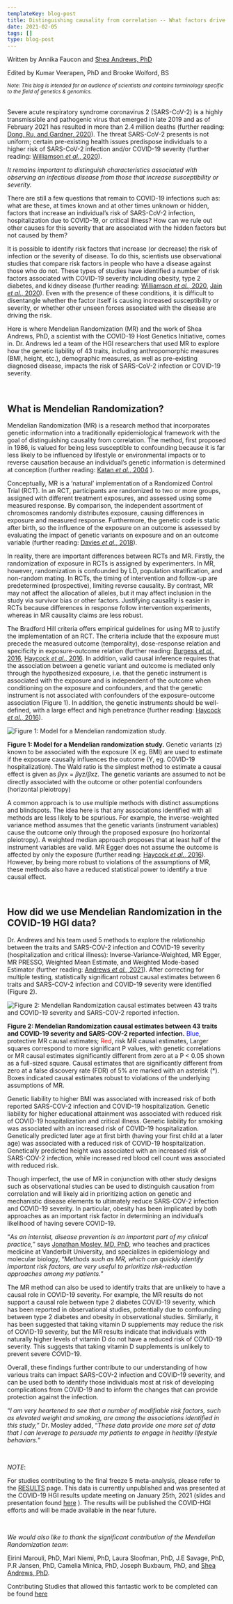 ```yaml
---
templateKey: blog-post
title: Distinguishing causality from correlation -- What factors drive SARS-CoV-2 infection and Covid-19 Severity?
date: 2021-02-05
tags: []
type: blog-post
---
```

Written by Annika Faucon and [Shea Andrews, PhD](mailto:shea.andrews@mssm.edu)

Edited by Kumar Veerapen, PhD and Brooke Wolford, BS

<small>
<em>
Note: This blog is intended for an audience of scientists and contains terminology specific to the field of genetics & genomics.
</em>
</small>
<br/>
<br/>

Severe acute respiratory syndrome coronavirus 2 (SARS-CoV-2) is a highly transmissible and pathogenic virus that emerged in late 2019 and as of February 2021 has resulted in more than 2.4 million deaths (further reading: [Dong, Ru, and Gardner, 2020](https://www.thelancet.com/journals/laninf/article/PIIS1473-3099(20)30120-1/fulltext)). The threat SARS-CoV-2 presents is not uniform; certain pre-existing health issues predispose individuals to a higher risk of SARS-CoV-2 infection and/or COVID-19 severity (further reading: [Williamson _et al._, 2020](https://www.nature.com/articles/s41586-020-2521-4)).

_It remains important to distinguish characteristics associated with observing an infectious disease from those that increase susceptibility or severity._  

There are still a few questions that remain to COVID-19 infections such as: what are these, at times known and at other times unknown or hidden, factors that increase an individual’s risk of SARS-CoV-2 infection, hospitalization due to COVID-19, or critical illness? How can we rule out other causes for this severity that are associated with the hidden factors but not caused by them?

It is possible to identify risk factors that increase (or decrease) the risk of infection or the severity of disease. To do this, scientists use observational studies that compare risk factors in people who have a disease against those who do not. These types of studies have identified a number of risk factors associated with COVID-19 severity including obesity, type 2 diabetes, and kidney disease (further reading: [Williamson _et al._, 2020](https://www.nature.com/articles/s41586-020-2521-4), [Jain _et al._, 2020](https://www.ncbi.nlm.nih.gov/pmc/articles/PMC7246302/)). Even with the presence of these conditions, it is difficult to disentangle whether the factor itself is causing increased susceptibility or severity, or whether other unseen forces associated with the disease are driving the risk. 


Here is where Mendelian Randomization (MR) and the work of Shea Andrews, PhD, a scientist with the COVID-19 Host Genetics Initiative, comes in. Dr. Andrews led a team of the HGI researchers that used MR to explore how the genetic liability of 43 traits, including anthropomorphic measures (BMI, height, etc.), demographic measures, as well as pre-existing diagnosed disease, impacts the risk of SARS-CoV-2 infection or COVID-19 severity.

<br/>

## What is Mendelian Randomization?

Mendelian Randomization (MR) is a research method that incorporates genetic information into a traditionally epidemiological framework with the goal of distinguishing causality from correlation. The method, first proposed in 1986, is valued for being less susceptible to confounding because it is far less likely to be influenced by lifestyle or environmental impacts or to reverse causation because an individual’s genetic information is determined at conception (further reading: [Katan _et al._, 2004](https://academic.oup.com/ije/article/33/1/9/668268) ).

Conceptually, MR is a ‘natural’ implementation of a Randomized Control Trial (RCT). In an RCT, participants are randomized to two or more groups, assigned with different treatment exposures, and assessed using some measured response. By comparison, the independent assortment of chromosomes randomly distributes exposure, causing differences in exposure and measured response. Furthermore, the genetic code is static after birth, so the influence of the exposure on an outcome is assessed by evaluating the impact of genetic variants on exposure and on an outcome variable (further reading: [Davies _et al._, 2018](https://doi.org/10.1136/bmj.k601)).


In reality, there are important differences between RCTs and MR. Firstly, the randomization of exposure in RCTs is assigned by experimenters. In MR, however, randomization is confounded by LD, population stratification, and non-random mating. In RCTs, the timing of intervention and follow-up are predetermined (prospective), limiting reverse causality. By contrast, MR may not affect the allocation of alleles, but it may affect inclusion in the study via survivor bias or other factors. Justifying causality is easier in RCTs because differences in response follow intervention experiments, whereas in MR causality claims are less robust.

The Bradford Hill criteria offers empirical guidelines for using MR to justify the implementation of an RCT. The criteria include that the exposure must precede the measured outcome (temporality), dose-response relation and specificity in exposure-outcome relation (further reading: [Burgess _et al._, 2016](https://www.ncbi.nlm.nih.gov/pmc/articles/PMC4687951/), [Haycock _et al._, 2016](https://pubmed.ncbi.nlm.nih.gov/26961927/). In addition, valid causal inference requires that the association between a genetic variant and outcome is mediated only through the hypothesized exposure, i.e. that the genetic instrument is associated with the exposure and is independent of the outcome when conditioning on the exposure and confounders, and that the genetic instrument is not associated with confounders of the exposure-outcome association (Figure 1). In addition, the genetic instruments should be well-defined, with a large effect and high penetrance  (further reading: [Haycock _et al._, 2016](https://pubmed.ncbi.nlm.nih.gov/26961927/)).

![Figure 1: Model for a Mendelian randomization study.](/img/mr-post_fig1.png)

<figcaption class="manual-md-inline-caption">
<strong>Figure 1: Model for a Mendelian randomization study.</strong> Genetic variants (z) known to be associated with the exposure (X eg. BMI) are used to estimate if the exposure causally influences the outcome (Y, eg. COVID-19 hospitalization). The Wald ratio is the simplest method to estimate a causal effect is given as 𝛽yx = 𝛽yz/𝛽xz. The genetic variants are assumed to not be directly associated with the outcome or other potential confounders (horizontal pleiotropy)
</figcaption>

A common approach is to use multiple methods with distinct assumptions and blindspots. The idea here is that any associations identified with all methods are less likely to be spurious. For example, the inverse-weighted variance method assumes that the genetic variants (instrument variables) cause the outcome only through the proposed exposure (no horizontal pleiotropy). A weighted median approach proposes that at least half of the instrument variables are valid. MR Egger does not assume the outcome is affected by only the exposure (further reading: [Haycock _et al._, 2016](https://pubmed.ncbi.nlm.nih.gov/26961927/)). However, by being more robust to violations of the assumptions of MR, these methods also have a reduced statistical power to identify a true causal effect.

<br/>

## How did we use Mendelian Randomization in the COVID-19 HGI data?

Dr. Andrews and his team used 5 methods to explore the relationship between the traits and SARS-COV-2 infection and COVID-19 severity (hospitalization and critical illness): Inverse-Variance-Weighted, MR Egger, MR PRESSO, Weighted Mean Estimate, and Weighted Mode-based Estimator (further reading: [Andrews _et al._, 2021](https://pubmed.ncbi.nlm.nih.gov/32996171/)). After correcting for multiple testing, statistically significant robust causal estimates between 6 traits and SARS-COV-2 infection and COVID-19 severity were identified (Figure 2).

![Figure 2: Mendelian Randomization causal estimates between 43 traits and COVID-19 severity and SARS-COV-2 reported infection.](/img/mr-post_fig2.png)

<figcaption class="manual-md-inline-caption">
<strong>Figure 2: Mendelian Randomization causal estimates between 43 traits and COVID-19 severity and SARS-COV-2 reported infection.</strong> <span style="color: blue;">Blue</span>, protective MR causal estimates; <span style="color: red;">Red</span>, risk MR causal estimates, Larger squares correspond to more significant P values, with genetic correlations or MR causal estimates significantly different from zero at a P < 0.05 shown as a full-sized square. Causal estimates that are significantly different from zero at a false discovery rate (FDR) of 5% are marked with an asterisk (*). Boxes indicated causal estimates robust to violations of the underlying assumptions of MR.
</figcaption>

Genetic liability to higher BMI was associated with increased risk of both reported SARS-COV-2 infection and COVID-19 hospitalization. Genetic liability for higher educational attainment was associated with reduced risk of COVID-19 hospitalization and critical illness. Genetic liability for smoking was associated with an increased risk of COVID-19 hospitalization. Genetically predicted later age at first birth (having your first child at a later age) was associated with a reduced risk of COVID-19 hospitalization. Genetically predicted height was associated with an increased risk of SARS-COV-2 infection, while increased red blood cell count was associated with reduced risk.

Though imperfect, the use of MR in conjunction with other study designs such as observational studies can be used to distinguish causation from correlation and will likely aid in prioritizing action on genetic and mechanistic disease elements to ultimately reduce SARS-COV-2 infection and COVID-19 severity. In particular, obesity has been implicated by both approaches as an important risk factor in determining an individual’s likelihood of having severe COVID-19.

“_As an internist, disease prevention is an important part of my clinical practice,_” says [Jonathan Mosley, MD, PhD](https://medicine.vumc.org/person/jonathan-d-mosley-md-phd), who teaches and practices medicine at Vanderbilt University, and specializes in epidemiology and molecular biology, “_Methods such as MR, which can quickly identify important risk factors, are very useful to prioritize risk-reduction approaches among my patients._”

The MR method can also be used to identify traits that are unlikely to have a causal role in COVID-19 severity. For example, the MR results do not support a causal role between type 2 diabetes COVID-19 severity, which has been reported in observational studies, potentially due to confounding between type 2 diabetes and obesity in observational studies. Similarly, it has been suggested that taking vitamin D supplements may reduce the risk of COVID-19 severity, but the MR results indicate that individuals with naturally higher levels of vitamin D do not have a reduced risk of COVID-19 severity. This suggests that taking vitamin D supplements is unlikely to prevent severe COVID-19.

Overall, these findings further contribute to our understanding of how various traits can impact SARS-COV-2 infection and COVID-19 severity, and can be used both to identify those individuals most at risk of developing complications from COVID-19 and to inform the changes that can provide protection against the infection.

“_I am very heartened to see that a number of modifiable risk factors, such as elevated weight and smoking, are among the associations identified in this study,_” Dr. Mosley added, “_These data provide one more set of data that I can leverage to persuade my patients to engage in healthy lifestyle behaviors._”

<br/>

*_NOTE_*:

For studies contributing to the final freeze 5 meta-analysis, please refer to the [RESULTS](https://www.covid19hg.org/results/r5) page. This data is currently unpublished and was presented at the COVID-19 HGI results update  meeting on January 25th, 2021 (slides and presentation found [here](https://www.covid19hg.org/blog/2021-01-29-january-25-2021-meeting) ). The results will be published the COVID-HGI efforts and will be made available in the near future.

<br/>

*We would also like to thank the significant contribution of the _Mendelian Randomization team_*:

Eirini Marouli, PhD, Mari Niemi, PhD, Laura Sloofman, PhD, J.E Savage, PhD, P.R Jansen, PhD, Camelia Minica, PhD, Joseph Buxbaum, PhD, and [Shea Andrews, PhD](mailto:shea.andrews@mssm.edu).


Contributing Studies that allowed this fantastic work to be completed can be found [here](https://www.covid19hg.org/acknowledgements/)
